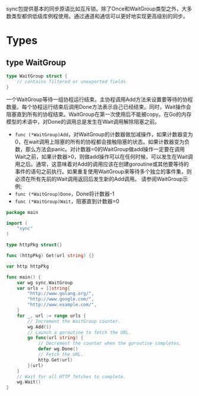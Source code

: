 sync包提供基本的同步原语比如互斥锁。除了Once和WaitGroup类型之外，大多数类型都供低级库例程使用。通过通道和通信可以更好地实现更高级别的同步。
# Types
## type WaitGroup
```go
type WaitGroup struct {
	// contains filtered or unexported fields
}
```
一个WaitGroup等待一组协程运行结束。主协程调用Add方法来设置要等待的协程数量。每个协程运行结束后调用Done方法表示自己已经结束。同时，Wait操作会阻塞直到所有的协程结束。WaitGroup在第一次使用后不能被copy。在Go的内存模型的术语中，对Done的调用总是发生在Wait调用解除阻塞之前。
- `func (*WaitGroup)Add`，对WaitGroup的计数器做加减操作，如果计数器变为0，在wait调用上阻塞的所有的协程都会接触阻塞的状态。如果计数器变为负数，那么方法会panic。对计数器=0的WaitGroup做add操作一定要在调用Wait之前，如果计数器>0，则做add操作可以在任何时候，可以发生在Wait调用之后。通常，这意味着对Add的调用应该在创建goroutine或其他要等待的事件的语句之前执行。如果重复使用WaitGroup来等待多个独立的事件集，则必须在所有先前的Wait调用返回后发生新的Add调用。 请参阅WaitGroup示例;
- `func (*WaitGroup)Done`，Done将计数器-1
- `func (*WaitGroup)Wait`，阻塞直到计数器=0

```go
package main

import (
	"sync"
)

type httpPkg struct{}

func (httpPkg) Get(url string) {}

var http httpPkg

func main() {
	var wg sync.WaitGroup
	var urls = []string{
		"http://www.golang.org/",
		"http://www.google.com/",
		"http://www.example.com/",
	}
	for _, url := range urls {
		// Increment the WaitGroup counter.
		wg.Add(1)
		// Launch a goroutine to fetch the URL.
		go func(url string) {
			// Decrement the counter when the goroutine completes.
			defer wg.Done()
			// Fetch the URL.
			http.Get(url)
		}(url)
	}
	// Wait for all HTTP fetches to complete.
	wg.Wait()
}
```